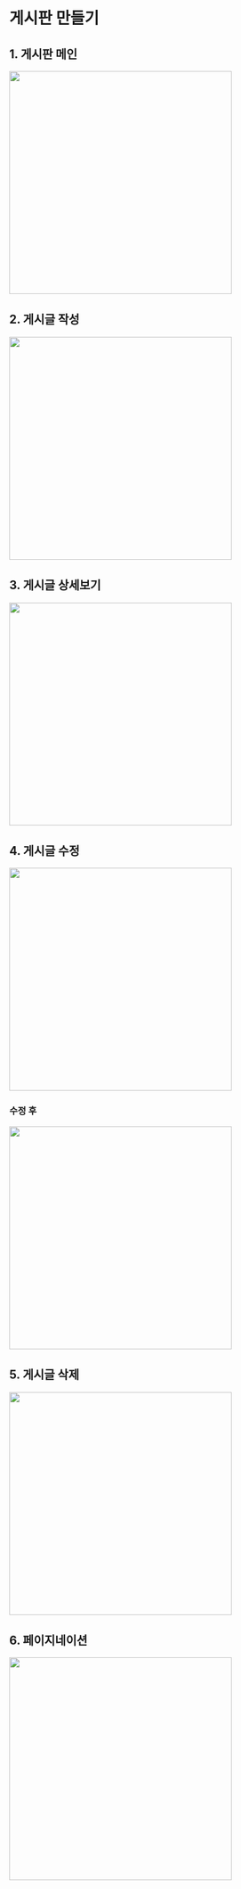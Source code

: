 # 게시판 만들기

## 1. 게시판 메인

<img src="https://github.com/user-attachments/assets/9fb992ab-fc95-45f7-82a4-95f2b44b836a" width="400">

## 2. 게시글 작성

<img src="https://github.com/user-attachments/assets/a1b08d50-dad6-4c5a-99e0-0cfc3097298e" width="400">

## 3. 게시글 상세보기

<img src="https://github.com/user-attachments/assets/b03c12f2-6dd9-4e2c-b10d-052f96915243" width="400">

## 4. 게시글 수정

<img src="https://github.com/user-attachments/assets/4494c97d-257b-4313-99c8-7b32fb0a6046" width="400">

### 수정 후

<img src="https://github.com/user-attachments/assets/1dca0a77-5f05-4e6b-acf3-687e4c991a64" width="400">

## 5. 게시글 삭제

<img src="https://github.com/user-attachments/assets/8f299469-9990-41c4-9d63-246459717fe1" width="400">

## 6. 페이지네이션

<img src="https://github.com/user-attachments/assets/b31c3374-74d0-4e37-92d5-e11901db79b5" width="400">

